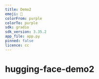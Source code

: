 ```yaml
---
title: Demo2
emoji: 🚀
colorFrom: purple
colorTo: purple
sdk: gradio
sdk_version: 3.35.2
app_file: app.py
pinned: false
licence: cc
---
```




# hugging-face-demo2

